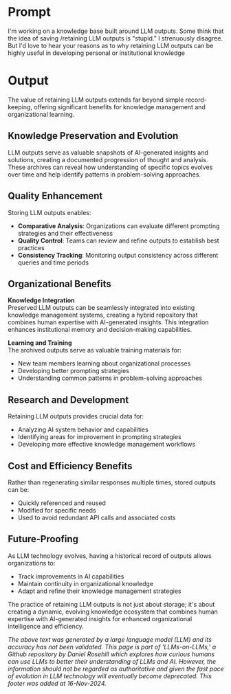 # Prompt

I'm working on a knowledge base built around LLM outputs. Some think that the idea of saving /retaining LLM outputs is "stupid." I strenuously disagree. But I'd love to hear your reasons as to why retaining LLM outputs can be highly useful in developing personal or institutional knowledge

# Output

The value of retaining LLM outputs extends far beyond simple record-keeping, offering significant benefits for knowledge management and organizational learning.

## Knowledge Preservation and Evolution

LLM outputs serve as valuable snapshots of AI-generated insights and solutions, creating a documented progression of thought and analysis. These archives can reveal how understanding of specific topics evolves over time and help identify patterns in problem-solving approaches.

## Quality Enhancement

Storing LLM outputs enables:

- **Comparative Analysis**: Organizations can evaluate different prompting strategies and their effectiveness
- **Quality Control**: Teams can review and refine outputs to establish best practices
- **Consistency Tracking**: Monitoring output consistency across different queries and time periods

## Organizational Benefits

**Knowledge Integration**\
Preserved LLM outputs can be seamlessly integrated into existing knowledge management systems, creating a hybrid repository that combines human expertise with AI-generated insights. This integration enhances institutional memory and decision-making capabilities.

**Learning and Training**\
The archived outputs serve as valuable training materials for:

- New team members learning about organizational processes
- Developing better prompting strategies
- Understanding common patterns in problem-solving approaches

## Research and Development

Retaining LLM outputs provides crucial data for:

- Analyzing AI system behavior and capabilities
- Identifying areas for improvement in prompting strategies
- Developing more effective knowledge management workflows

## Cost and Efficiency Benefits

Rather than regenerating similar responses multiple times, stored outputs can be:

- Quickly referenced and reused
- Modified for specific needs
- Used to avoid redundant API calls and associated costs

## Future-Proofing

As LLM technology evolves, having a historical record of outputs allows organizations to:

- Track improvements in AI capabilities
- Maintain continuity in organizational knowledge
- Adapt and refine their knowledge management strategies

The practice of retaining LLM outputs is not just about storage; it's about creating a dynamic, evolving knowledge ecosystem that combines human expertise with AI-generated insights for enhanced organizational intelligence and efficiency.

*The above text was generated by a large language model (LLM) and its accuracy has not been validated. This page is part of 'LLMs-on-LLMs,' a Github repository by Daniel Rosehill which explores how curious humans can use LLMs to better their understanding of LLMs and AI. However, the information should not be regarded as authoritative and given the fast pace of evolution in LLM technology will eventually become deprecated. This footer was added at 16-Nov-2024.*


